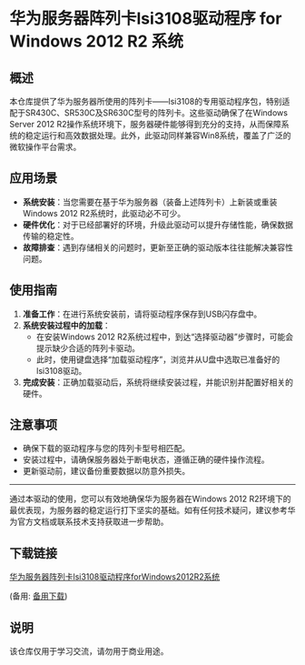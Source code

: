 # 华为服务器阵列卡lsi3108驱动程序 for Windows 2012 R2 系统

## 概述

本仓库提供了华为服务器所使用的阵列卡——lsi3108的专用驱动程序包，特别适配于SR430C、SR530C及SR630C型号的阵列卡。这些驱动确保了在Windows Server 2012 R2操作系统环境下，服务器硬件能够得到充分的支持，从而保障系统的稳定运行和高效数据处理。此外，此驱动同样兼容Win8系统，覆盖了广泛的微软操作平台需求。

## 应用场景

- **系统安装**：当您需要在基于华为服务器（装备上述阵列卡）上新装或重装Windows 2012 R2系统时，此驱动必不可少。
- **硬件优化**：对于已经部署好的环境，升级此驱动可以提升存储性能，确保数据传输的稳定性。
- **故障排查**：遇到存储相关的问题时，更新至正确的驱动版本往往能解决兼容性问题。

## 使用指南

1. **准备工作**：在进行系统安装前，请将驱动程序保存到USB闪存盘中。
2. **系统安装过程中的加载**：
   - 在安装Windows 2012 R2系统过程中，到达“选择驱动器”步骤时，可能会提示缺少合适的阵列卡驱动。
   - 此时，使用键盘选择“加载驱动程序”，浏览并从U盘中选取已准备好的lsi3108驱动。
3. **完成安装**：正确加载驱动后，系统将继续安装过程，并能识别并配置好相关的硬件。

## 注意事项

- 确保下载的驱动程序与您的阵列卡型号相匹配。
- 安装过程中，请确保服务器处于断电状态，遵循正确的硬件操作流程。
- 更新驱动前，建议备份重要数据以防意外损失。

---

通过本驱动的使用，您可以有效地确保华为服务器在Windows 2012 R2环境下的最优表现，为服务器的稳定运行打下坚实的基础。如有任何技术疑问，建议参考华为官方文档或联系技术支持获取进一步帮助。

## 下载链接
[华为服务器阵列卡lsi3108驱动程序forWindows2012R2系统](https://pan.quark.cn/s/af9b5e9d5afd) 

(备用: [备用下载](https://pan.baidu.com/s/1UM0i4wAJxje0CHEUX0P9WA?pwd=1234))

## 说明

该仓库仅用于学习交流，请勿用于商业用途。

